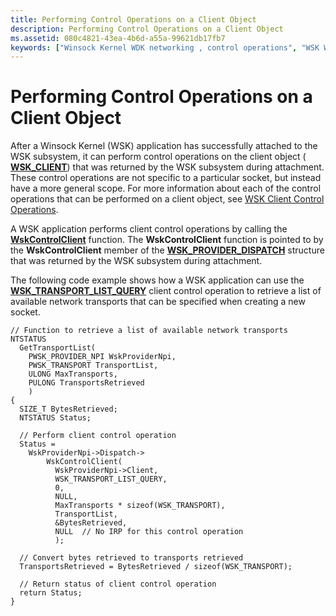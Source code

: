```yaml
---
title: Performing Control Operations on a Client Object
description: Performing Control Operations on a Client Object
ms.assetid: 080c4821-43ea-4b6d-a55a-99621db17fb7
keywords: ["Winsock Kernel WDK networking , control operations", "WSK WDK networking , control operations", "control operations WDK Winsock Kernel", "client objects WDK Winsock Kernel"]
---
```


# Performing Control Operations on a Client Object


After a Winsock Kernel (WSK) application has successfully attached to the WSK subsystem, it can perform control operations on the client object ( [**WSK\_CLIENT**](https://msdn.microsoft.com/library/windows/hardware/ff571155)) that was returned by the WSK subsystem during attachment. These control operations are not specific to a particular socket, but instead have a more general scope. For more information about each of the control operations that can be performed on a client object, see [WSK Client Control Operations](https://msdn.microsoft.com/library/windows/hardware/ff571157).

A WSK application performs client control operations by calling the [**WskControlClient**](https://msdn.microsoft.com/library/windows/hardware/ff571126) function. The **WskControlClient** function is pointed to by the **WskControlClient** member of the [**WSK\_PROVIDER\_DISPATCH**](https://msdn.microsoft.com/library/windows/hardware/ff571175) structure that was returned by the WSK subsystem during attachment.

The following code example shows how a WSK application can use the [**WSK\_TRANSPORT\_LIST\_QUERY**](https://msdn.microsoft.com/library/windows/hardware/ff571195) client control operation to retrieve a list of available network transports that can be specified when creating a new socket.

```
// Function to retrieve a list of available network transports
NTSTATUS
  GetTransportList(
    PWSK_PROVIDER_NPI WskProviderNpi,
    PWSK_TRANSPORT TransportList,
    ULONG MaxTransports,
    PULONG TransportsRetrieved
    )
{
  SIZE_T BytesRetrieved;
  NTSTATUS Status;

  // Perform client control operation
  Status =
    WskProviderNpi->Dispatch->
        WskControlClient(
          WskProviderNpi->Client,
          WSK_TRANSPORT_LIST_QUERY,
          0,
          NULL,
          MaxTransports * sizeof(WSK_TRANSPORT),
          TransportList,
          &BytesRetrieved,
          NULL  // No IRP for this control operation
          );

  // Convert bytes retrieved to transports retrieved
  TransportsRetrieved = BytesRetrieved / sizeof(WSK_TRANSPORT);

  // Return status of client control operation
  return Status;
}
```

 

 





